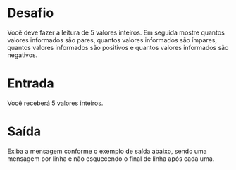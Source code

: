 # Desafio
Você deve fazer a leitura de 5 valores inteiros. Em seguida mostre quantos valores informados são pares, quantos valores informados são ímpares, quantos valores informados são positivos e quantos valores informados são negativos.

# Entrada
Você receberá 5 valores inteiros.

# Saída
Exiba a mensagem conforme o exemplo de saída abaixo, sendo uma mensagem por linha e não esquecendo o final de linha após cada uma.